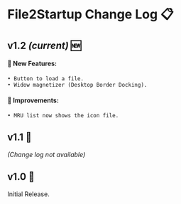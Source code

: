 # File2Startup Change Log 📋

## v1.2 *(current)* 🆕
#### 🚀 New Features:
    • Button to load a file.
    • Widow magnetizer (Desktop Border Docking).
#### 🌟 Improvements:
    • MRU list now shows the icon file.

## v1.1 🔄
*(Change log not available)*

## v1.0 🔄
Initial Release.